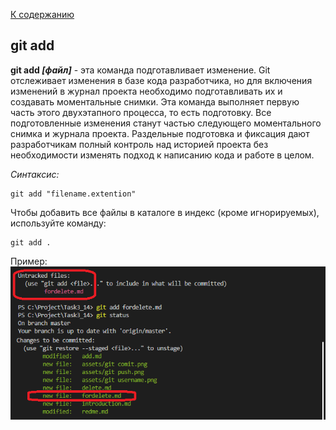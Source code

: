 [К содержанию](./redme.md)

## git add
**git add *[файл]*** - эта команда подготавливает изменение. Git отслеживает изменения в базе кода разработчика, но для включения изменений в журнал проекта необходимо подготавливать их и создавать моментальные снимки. Эта команда выполняет первую часть этого двухэтапного процесса, то есть подготовку. Все подготовленные изменения станут частью следующего моментального снимка и журнала проекта. Раздельные подготовка и фиксация дают разработчикам полный контроль над историей проекта без необходимости изменять подход к написанию кода и работе в целом.

_Cинтаксис:_
```
git add "filename.extention"
```

Чтобы добавить все файлы в каталоге в индекс (кроме игнорируемых), используйте команду:
```
git add .
```
Пример:
![git add.png](./assets/git%20add.png)